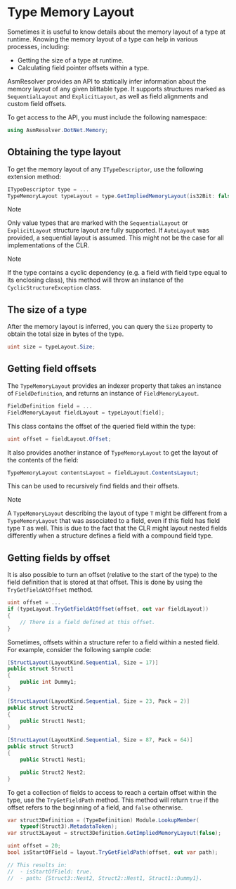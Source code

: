 # Type Memory Layout

Sometimes it is useful to know details about the memory layout of a type
at runtime. Knowing the memory layout of a type can help in various
processes, including:

-   Getting the size of a type at runtime.
-   Calculating field pointer offsets within a type.

AsmResolver provides an API to statically infer information about the
memory layout of any given blittable type. It supports structures marked
as `SequentialLayout` and `ExplicitLayout`, as well as field alignments
and custom field offsets.

To get access to the API, you must include the following namespace:

``` csharp
using AsmResolver.DotNet.Memory;
```

## Obtaining the type layout

To get the memory layout of any `ITypeDescriptor`, use the following
extension method:

``` csharp
ITypeDescriptor type = ...    
TypeMemoryLayout typeLayout = type.GetImpliedMemoryLayout(is32Bit: false);
```

> [!NOTE]
> Only value types that are marked with the `SequentialLayout` or
> `ExplicitLayout` structure layout are fully supported. If `AutoLayout`
> was provided, a sequential layout is assumed. This might not be the case
> for all implementations of the CLR.


> [!NOTE]
> If the type contains a cyclic dependency (e.g. a field with field type
> equal to its enclosing class), this method will throw an instance of the
> `CyclicStructureException` class.

## The size of a type

After the memory layout is inferred, you can query the `Size` property
to obtain the total size in bytes of the type.

``` csharp
uint size = typeLayout.Size;
```

## Getting field offsets

The `TypeMemoryLayout` provides an indexer property that takes an
instance of `FieldDefinition`, and returns an instance of
`FieldMemoryLayout`.

``` csharp
FieldDefinition field = ...
FieldMemoryLayout fieldLayout = typeLayout[field];
```

This class contains the offset of the queried field within the type:

``` csharp
uint offset = fieldLayout.Offset;
```

It also provides another instance of `TypeMemoryLayout` to get the
layout of the contents of the field:

``` csharp
TypeMemoryLayout contentsLayout = fieldLayout.ContentsLayout;
```

This can be used to recursively find fields and their offsets.

> [!NOTE]
> A `TypeMemoryLayout` describing the layout of type `T` might be
> different from a `TypeMemoryLayout` that was associated to a field, even
> if this field has field type `T` as well. This is due to the fact that
> the CLR might layout nested fields differently when a structure defines
> a field with a compound field type.


## Getting fields by offset

It is also possible to turn an offset (relative to the start of the
type) to the field definition that is stored at that offset. This is
done by using the `TryGetFieldAtOffset` method.

``` csharp
uint offset = ...
if (typeLayout.TryGetFieldAtOffset(offset, out var fieldLayout))
{
    // There is a field defined at this offset.
}
```

Sometimes, offsets within a structure refer to a field within a nested
field. For example, consider the following sample code:

``` csharp
[StructLayout(LayoutKind.Sequential, Size = 17)]
public struct Struct1
{
    public int Dummy1;
}

[StructLayout(LayoutKind.Sequential, Size = 23, Pack = 2)]
public struct Struct2
{
    public Struct1 Nest1;
}

[StructLayout(LayoutKind.Sequential, Size = 87, Pack = 64)]
public struct Struct3
{
    public Struct1 Nest1;

    public Struct2 Nest2;
}
```

To get a collection of fields to access to reach a certain offset within
the type, use the `TryGetFieldPath` method. This method will return
`true` if the offset refers to the beginning of a field, and `false`
otherwise.

``` csharp
var struct3Definition = (TypeDefinition) Module.LookupMember(
    typeof(Struct3).MetadataToken);
var struct3Layout = struct3Definition.GetImpliedMemoryLayout(false);

uint offset = 20;
bool isStartOfField = layout.TryGetFieldPath(offset, out var path);

// This results in:
//  - isStartOfField: true.
//  - path: {Struct3::Nest2, Struct2::Nest1, Struct1::Dummy1}.
```
